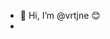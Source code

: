 - 👋 Hi, I’m @vrtjne 😊
- 
<!---
vrtjne/vrtjne is a ✨ special ✨ repository because its `README.md` (this file) appears on your GitHub profile.
You can click the Preview link to take a look at your changes.
--->
